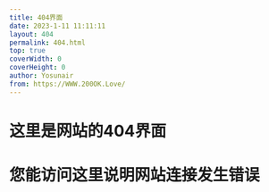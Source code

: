 ```yaml
---
title: 404界面
date: 2023-1-11 11:11:11
layout: 404
permalink: 404.html
top: true
coverWidth: 0
coverHeight: 0
author: Yosunair
from: https://WWW.200OK.Love/
---
```


#   这里是网站的404界面      
#   您能访问这里说明网站连接发生错误      
